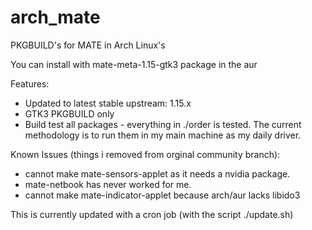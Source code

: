 # arch_mate
PKGBUILD's for MATE in Arch Linux's

You can install with mate-meta-1.15-gtk3 package in the aur

Features:

* Updated to latest stable upstream:  1.15.x 
* GTK3 PKGBUILD only
* Build test all packages - everything in ./order is tested. The current methodology is to run them in my main machine as my daily driver.

Known Issues (things i removed from orginal community branch): 
* cannot make mate-sensors-applet as it needs a nvidia package.
* mate-netbook has never worked for me.
* cannot make mate-indicator-applet because arch/aur lacks libido3

This is currently updated with a cron job (with the script ./update.sh)
